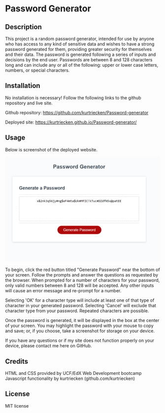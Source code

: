 # Password Generator

## Description

This project is a random password generator, intended for use by anyone who has access to any kind of sensitive data and wishes to have a strong password generated for them, providing greater security for themselves and their data. The password is generated following a series of inputs and decisions by the end user. Passwords are between 8 and 128 characters long and can include any or all of the following: upper or lower case letters, numbers, or special characters.

## Installation

No installation is necessary! Follow the following links to the github repository and live site.

Github repository: https://github.com/kurtriecken/Password-generator

Deployed site: https://kurtriecken.github.io/Password-generator/

## Usage

Below is screenshot of the deployed website. 

![Screenshot](./assets/Screenshot.png)

To begin, click the red button titled "Generate Password" near the bottom of your screen. Follow the prompts and answer the questions as requested by the browser. When prompted for a number of characters for your password, only valid numbers between 8 and 128 will be accepted. Any other inputs will cause an error message and re-prompt for a number.

Selecting 'OK' for a character type will include at least one of that type of character in your generated password. Selecting 'Cancel' will exclude that character type from your password. Repeated characters are possible. 

Once the password is generated, it will be displayed in the box at the center of your screen. You may highlight the password with your mouse to copy and save; or, if you choose, take a screenshot for storage on your device.

If you have any questions or if my site does not function properly on your device, please contact me here on GitHub.

## Credits

HTML and CSS provided by UCF/EdX Web Development bootcamp
Javascript functionality by kurtriecken (github.com/kurtriecken)

## License

MIT license